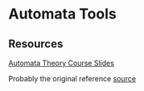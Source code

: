 # Automata Tools

## Resources

[Automata Theory Course Slides](http://www.cs.may.ie/staff/jpower/Courses/Previous/parsing/node5.html)

Probably the original reference [source](https://github.com/sdht0/automata-from-regex)
